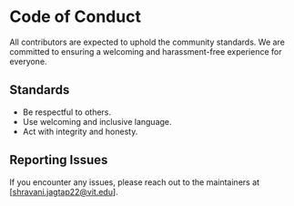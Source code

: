 # Code of Conduct

All contributors are expected to uphold the community standards. We are committed to ensuring a welcoming and harassment-free experience for everyone.

## Standards
- Be respectful to others.
- Use welcoming and inclusive language.
- Act with integrity and honesty.

## Reporting Issues
If you encounter any issues, please reach out to the maintainers at [shravani.jagtap22@vit.edu].
